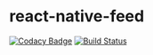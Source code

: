 # react-native-feed

[![Codacy Badge](https://api.codacy.com/project/badge/Grade/1f065af74c7f45a09923c913381f4014)](https://www.codacy.com/app/eduardomoroni/react-native-feed?utm_source=github.com&utm_medium=referral&utm_content=Aprendfy/react-native-feed&utm_campaign=badger)
[![Build Status](https://travis-ci.org/Aprendfy/react-native-feed.svg?branch=master)](https://travis-ci.org/Aprendfy/react-native-feed)
